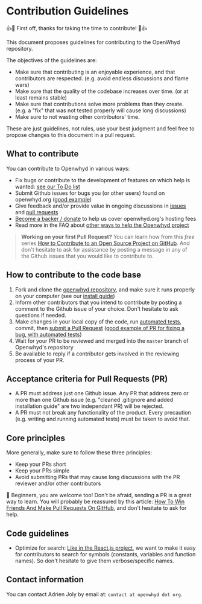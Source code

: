 # Contribution Guidelines

:+1::tada: First off, thanks for taking the time to contribute! :tada::+1:

This document proposes guidelines for contributing to the OpenWhyd repository.

The objectives of the guidelines are:

- Make sure that contributing is an enjoyable experience, and that contributors are respected. (e.g. avoid endless discussions and flame wars)
- Make sure that the quality of the codebase increases over time. (or at least remains stable)
- Make sure that contributions solve more problems than they create. (e.g. a "fix" that was not tested properly will cause long discussions)
- Make sure to not wasting other contributors' time.

These are just guidelines, not rules, use your best judgment and feel free to propose changes to this document in a pull request.

## What to contribute

You can contribute to Openwhyd in various ways:

- Fix bugs or contribute to the development of features on which help is wanted: [see our To Do list](https://github.com/openwhyd/openwhyd/projects/1?card_filter_query=label%3A%22help+wanted%22)
- Submit Github issues for bugs you (or other users) found on openwhyd.org ([good example](https://github.com/openwhyd/openwhyd/issues/65))
- Give feedback and/or provide value in ongoing discussions in [issues](https://github.com/openwhyd/openwhyd/issues) and [pull requests](https://github.com/openwhyd/openwhyd/pulls)
- [Become a backer / donate](https://opencollective.com/openwhyd#support) to help us cover openwhyd.org's hosting fees
- Read more in the FAQ about [other ways to help the Openwhyd project](https://github.com/openwhyd/openwhyd/blob/master/docs/FAQ.md#id-love-to-contribute-to-openwhyd-how-can-i-help)

> **Working on your first Pull Request?** You can learn how from this *free* series [How to Contribute to an Open Source Project on GitHub](https://egghead.io/series/how-to-contribute-to-an-open-source-project-on-github). And don't hesitate to ask for assistance by posting a message in any of the Github issues that you would like to contribute to.

## How to contribute to the code base

1. Fork and clone the [openwhyd repository](https://github.com/openwhyd/openwhyd), and make sure it runs properly on your computer (see our [install guide](./INSTALL.md))
2. Inform other contributors that you intend to contribute by posting a comment to the Github issue of your choice. Don't hesitate to ask questions if needed.
3. Make changes in your local copy of the code, run [automated tests](https://github.com/openwhyd/openwhyd#testing), commit, then [submit a Pull Request](https://github.com/openwhyd/openwhyd/compare) ([good example of PR for fixing a bug, with automated tests](https://github.com/openwhyd/openwhyd/pull/68))
4. Wait for your PR to be reviewed and merged into the `master` branch of Openwhyd's repository
5. Be available to reply if a contributor gets involved in the reviewing process of your PR.

## Acceptance criteria for Pull Requests (PR)

- A PR must address just one Github issue. Any PR that address zero or more than one Github issue (e.g. "cleaned .gitignore and added installation guide" are two independant PR) will be rejected.
- A PR must not break any functionality of the product. Every precaution (e.g. writing and running automated tests) must be taken to avoid that.

## Core principles

More generally, make sure to follow these three principles:
- Keep your PRs short
- Keep your PRs simple
- Avoid submitting PRs that may cause long discussions with the PR reviewer and/or other contributors

🤗 Beginners, you are welcome too! Don't be afraid, sending a PR is a great way to learn. You will probably be reassured by this article: [How To Win Friends And Make Pull Requests On GitHub](http://readwrite.com/2014/07/02/github-pull-request-etiquette/), and don't hesitate to ask for help.

## Code guidelines

- Optimize for search: [Like in the React.js project](https://facebook.github.io/react/contributing/design-principles.html), we want to make it easy for contributors to search for symbols (constants, variables and function names). So don't hesitate to give them verbose/specific names.

## Contact information

You can contact Adrien Joly by email at: `contact at openwhyd dot org`.
